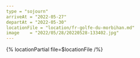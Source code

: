 ```yaml
---
type = "sojourn"
arriveAt = "2022-05-27"
departAt = "2022-05-30"
locationFile = "location/fr-golfe-du-morbihan.md"
image    = "2022/05/28/20220528-133402.jpg"
---
```


{% locationPartial file=$locationFile /%} 
